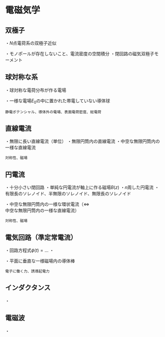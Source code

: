 # 電磁気学

## 双極子

・$N$点電荷系の双極子近似

・モノポールが存在しないこと、電流密度の空間積分
・閉回路の磁気双極子モーメント

## 球対称な系

・球対称な電荷分布が作る電場

・一様な電場$E_0$の中に置かれた帯電していない導体球

    静電ポテンシャル、導体外の電場、表面電荷密度、総電荷

## 直線電流

・無限に長い直線電流（単位）
・無限円筒内の直線電流
・中空な無限円筒内の一様な直線電流

    対称性、磁場

## 円電流

・十分小さい閉回路
・単純な円電流が軸上に作る磁場$B(z)$
・$n$周した円電流
・有限長のソレノイド、半無限のソレノイド、無限長のソレノイド

・中空な無限円筒内の一様な環状電流（$\iff$中空な無限円筒内の一様な直線電流）

    対称性、磁場

## 電気回路（準定常電流）

・回路方程式$\phi(t)=...$
・

・平面に垂直な一様磁場内の導体棒

    電子に働く力、誘導起電力

## インダクタンス

・

## 電磁波

・

